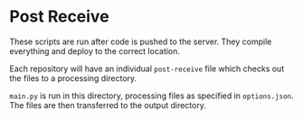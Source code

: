 Post Receive
============

These scripts are run after code is pushed to the server. They compile everything and deploy to the correct location.

Each repository will have an individual `post-receive` file which checks out the files to a processing directory.

`main.py` is run in this directory, processing files as specified in `options.json`. The files are then transferred to the output directory.
